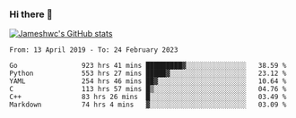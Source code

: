 ### Hi there 👋

[![Jameshwc's GitHub stats](https://github-readme-stats.vercel.app/api?username=jameshwc)](https://github.com/anuraghazra/github-readme-stats)

<!--START_SECTION:waka-->

```text
From: 13 April 2019 - To: 24 February 2023

Go                923 hrs 41 mins █████████▓░░░░░░░░░░░░░░░   38.59 %
Python            553 hrs 27 mins █████▓░░░░░░░░░░░░░░░░░░░   23.12 %
YAML              254 hrs 46 mins ██▓░░░░░░░░░░░░░░░░░░░░░░   10.64 %
C                 113 hrs 57 mins █▒░░░░░░░░░░░░░░░░░░░░░░░   04.76 %
C++               83 hrs 26 mins  █░░░░░░░░░░░░░░░░░░░░░░░░   03.49 %
Markdown          74 hrs 4 mins   ▓░░░░░░░░░░░░░░░░░░░░░░░░   03.09 %
```

<!--END_SECTION:waka-->